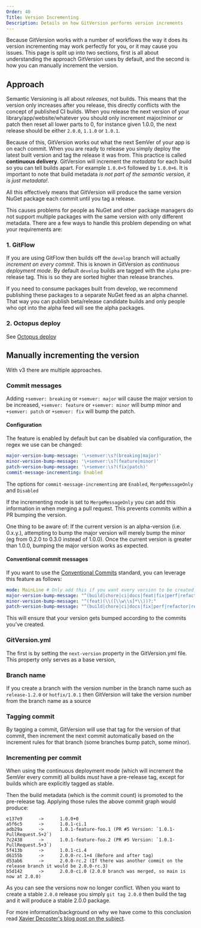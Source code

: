 ```yaml
---
Order: 40
Title: Version Incrementing
Description: Details on how GitVersion performs version increments
---
```


Because GitVersion works with a number of workflows the way it does its version
incrementing may work perfectly for you, or it may cause you issues. This page
is split up into two sections, first is all about understanding the approach
GitVersion uses by default, and the second is how you can manually increment the
version.

## Approach

Semantic Versioning is all about _releases_, not builds. This means that the
version only increases after you release, this directly conflicts with the
concept of published CI builds. When you release the next version of your
library/app/website/whatever you should only increment major/minor or patch then
reset all lower parts to 0, for instance given 1.0.0, the next release should be
either `2.0.0`, `1.1.0` or `1.0.1`.

Because of this, GitVersion works out what the next SemVer of your app is on
each commit. When you are ready to release you simply deploy the latest built
version and tag the release it was from. This practice is called
**continuous delivery**. GitVersion will increment the _metadata_ for each build
so you can tell builds apart. For example `1.0.0+5` followed by `1.0.0+6`. It is
important to note that build metadata _is not part of the semantic version, it
is just metadata!_.

All this effectively means that GitVersion will produce the same version NuGet
package each commit until you tag a release.

This causes problems for people as NuGet and other package managers do not
support multiple packages with the same version with only different metadata.
There are a few ways to handle this problem depending on what your requirements
are:

### 1. GitFlow

If you are using GitFlow then builds off the `develop` branch will actually
_increment on every commit_. This is known in GitVersion as _continuous
deployment mode_. By default `develop` builds are tagged with the `alpha`
pre-release tag. This is so they are sorted higher than release branches.

If you need to consume packages built from develop, we recommend publishing
these packages to a separate NuGet feed as an alpha channel. That way you can
publish beta/release candidate builds and only people who opt into the alpha
feed will see the alpha packages.

### 2. Octopus deploy

See [Octopus deploy](/docs/reference/build-servers/octopus-deploy)

## Manually incrementing the version

With v3 there are multiple approaches.

### Commit messages

Adding `+semver: breaking` or `+semver: major` will cause the major version to
be increased, `+semver: feature` or `+semver: minor` will bump minor and
`+semver: patch` or `+semver: fix` will bump the patch.

#### Configuration

The feature is enabled by default but can be disabled via configuration, the
regex we use can be changed:

```yaml
major-version-bump-message: '\+semver:\s?(breaking|major)'
minor-version-bump-message: '\+semver:\s?(feature|minor)'
patch-version-bump-message: '\+semver:\s?(fix|patch)'
commit-message-incrementing: Enabled
```

The options for `commit-message-incrementing` are `Enabled`, `MergeMessageOnly`
and `Disabled`

If the incrementing mode is set to `MergeMessageOnly` you can add this
information in when merging a pull request. This prevents commits within a PR
bumping the version.

One thing to be aware of: If the current version is an alpha-version
(i.e. 0.x.y.), attempting to bump the major version will merely bump the minor
(eg from 0.2.0 to 0.3.0 instead of 1.0.0). Once the current version is greater
than 1.0.0, bumping the major version works as expected.

#### Conventional commit messages

If you want to use the [Conventional Commits](https://www.conventionalcommits.org/en/v1.0.0/)
standard, you can leverage this feature as follows:

```yaml
mode: MainLine # Only add this if you want every version to be created automatically on your main branch.
major-version-bump-message: "^(build|chore|ci|docs|feat|fix|perf|refactor|revert|style|test)(\\([\\w\\s]*\\))?(!:|:.*\\n\\n((.+\\n)+\\n)?BREAKING CHANGE:\\s.+)"
minor-version-bump-message: "^(feat)(\\([\\w\\s]*\\))?:"
patch-version-bump-message: "^(build|chore|ci|docs|fix|perf|refactor|revert|style|test)(\\([\\w\\s]*\\))?:"
```

This will ensure that your version gets bumped according to the commits you've created.

### GitVersion.yml

The first is by setting the `next-version` property in the GitVersion.yml file.
This property only serves as a base version,

### Branch name

If you create a branch with the version number in the branch name such as
`release-1.2.0` or `hotfix/1.0.1` then GitVersion will take the version number
from the branch name as a source

### Tagging commit

By tagging a commit, GitVersion will use that tag for the version of that
commit, then increment the next commit automatically based on the increment
rules for that branch (some branches bump patch, some minor).

### Incrementing per commit

When using the continuous deployment mode (which will increment the SemVer every
commit) all builds _must_ have a pre-release tag, except for builds which are
explicitly tagged as stable.

Then the build metadata (which is the commit count) is promoted to the
pre-release tag. Applying those rules the above commit graph would produce:

```
e137e9		->		1.0.0+0
a5f6c5		->		1.0.1-ci.1
adb29a		->		1.0.1-feature-foo.1 (PR #5 Version: `1.0.1-PullRequest.5+2`)
7c2438		->		1.0.1-feature-foo.2 (PR #5 Version: `1.0.1-PullRequest.5+3`)
5f413b		->		1.0.1-ci.4
d6155b		->		2.0.0-rc.1+4 (Before and after tag)
d53ab6		->		2.0.0-rc.2 (If there was another commit on the release branch it would be 2.0.0-rc.3)
b5d142		->		2.0.0-ci.0 (2.0.0 branch was merged, so main is now at 2.0.0)
```

As you can see the versions now no longer conflict. When you want to create a
stable `2.0.0` release you simply `git tag 2.0.0` then build the tag and it will
produce a stable 2.0.0 package.

For more information/background on why we have come to this conclusion read
[Xavier Decoster's blog post on the subject](http://www.xavierdecoster.com/semantic-versioning-auto-incremented-nuget-package-versions).
